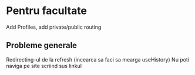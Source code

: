 <h1>Pentru facultate</h1>
Add Profiles, add private/public routing
<h2>Probleme generale</h2>
Redirecting-ul de la refresh (incearca sa faci sa mearga useHistory)
Nu poti naviga pe site scriind sus linkul
